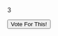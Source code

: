 <!DOCTYPE html>
<html lang=en>
<head>
    <title>Logo Vote!</title>
    <link rel="stylesheet" type="text/css" href="style.css">
</head>

<body>
<script src="vote.js"></script>
<form class="myform">
  <p class="vote-count">3</p>
  <button
          class="vote-btn" 
          data-default-text="Vote This Dish Up!"
          data-alt-text="Thanks for Voting">
    <span class="icon"></span> 
    <span class="text">Vote For This!</span>
  </button>
</form>
</body>
</html>

